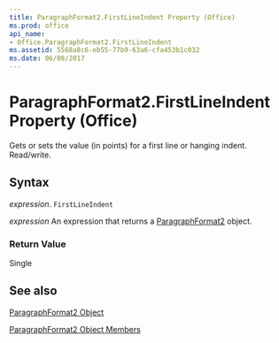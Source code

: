 ```yaml
---
title: ParagraphFormat2.FirstLineIndent Property (Office)
ms.prod: office
api_name:
- Office.ParagraphFormat2.FirstLineIndent
ms.assetid: 5568a8c6-eb55-77b9-63a6-cfa453b1c032
ms.date: 06/08/2017
---
```



# ParagraphFormat2.FirstLineIndent Property (Office)

Gets or sets the value (in points) for a first line or hanging indent. Read/write.


## Syntax

 _expression_. `FirstLineIndent`

 _expression_ An expression that returns a [ParagraphFormat2](./Office.ParagraphFormat2.md) object.


### Return Value

Single


## See also


[ParagraphFormat2 Object](Office.ParagraphFormat2.md)



[ParagraphFormat2 Object Members](./overview/paragraphformat2-members-office.md)

